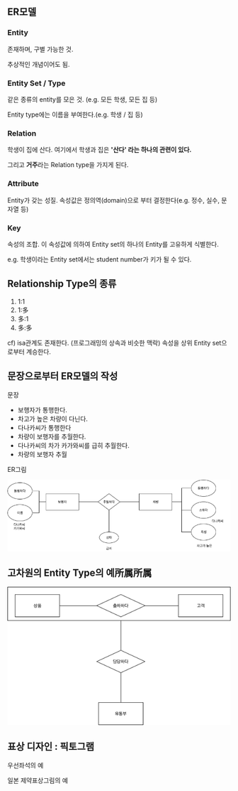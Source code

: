 ## ER모델

### Entity

존재하며, 구별 가능한 것.

추상적인 개념이어도 됨.

### Entity Set / Type

같은 종류의 entity를 모은 것. (e.g. 모든 학생, 모든 집 등)

Entity type에는 이름을 부여한다.(e.g. 학생 / 집 등)

### Relation

학생이 집에 산다. 여기에서 학생과 집은 **'산다' 라는 하나의 관련이 있다.**

그리고 **거주**라는 Relation type을 가지게 된다.

### Attribute

Entity가 갖는 성질. 속성값은 정의역(domain)으로 부터 결정한다(e.g. 정수, 실수, 문자열 등)

### Key

속성의 조합. 이 속성값에 의하여 Entity set의 하나의 Entity를 고유하게 식별한다.

e.g. 학생이라는 Entity set에서는 student number가 키가 될 수 있다.

## Relationship Type의 종류

1. 1:1
2. 1:多
3. 多:1
4. 多:多

cf) isa관계도 존재한다. (프로그래밍의 상속과 비슷한 맥락) 속성을 상위 Entity set으로부터 계승한다.

## 문장으로부터 ER모델의 작성

문장

- 보행자가 통행한다.
- 차고가 높은 차량이 다닌다.
- 다나카씨가 통행한다
- 차량이 보행자를 추월한다.
- 다나카씨의 차가 카가와씨를 급히 추월한다.
- 차량의 보행자 추월

ER그림

![ER예시](./assets/ER_model_example.png)

## 고차원의 Entity Type의 예所属所属

![고차원 Entity Type의 예](./assets/ER_high_level_entity_example.png)

## 표상 디자인 : 픽토그램

우선좌석의 예

일본 제약표상그림의 예
